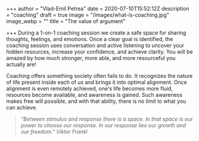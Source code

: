+++
author = "Vlad-Emil Petrea"
date = 2020-07-10T15:52:12Z
description = "coaching"
draft = true
image = "/images/what-is-coaching.jpg"
image_webp = ""
title = "The value of argument"

+++
During a 1-on-1 coaching session we create a safe space for sharing thoughts, feelings, and emotions. Once a clear goal is identified, the coaching session uses conversation and active listening to uncover your hidden resources, increase your confidence, and achieve clarity. You will be amazed by how much stronger, more able, and more resourceful you actually are!

Coaching offers something society often fails to do. It recognizes the nature of life present inside each of us and brings it into optimal alignment. Once alignment is even remotely achieved, one's life becomes more fluid, resources become available, and awareness is gained. Such awareness makes free will possible, and with that ability, there is no limit to what you can achieve.

> _"Between stimulus and response there is a space. In that space is our power to choose our response. In our response lies our growth and our freedom." Viktor Frankl_